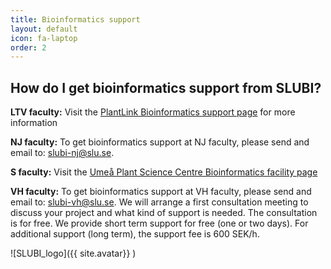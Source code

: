 ```yaml
---
title: Bioinformatics support
layout: default
icon: fa-laptop
order: 2
---
```



## How do I get bioinformatics support from SLUBI?

**LTV faculty:**
Visit the [PlantLink Bioinformatics support page](http://www.plantlink.se/about/bioinformatics-support/) for more information

**NJ faculty:**
To get bioinformatics support at NJ faculty, please send and email to: [slubi-nj@slu.se](slubi-nj@slu.se).

**S faculty:**
Visit the [Umeå Plant Science Centre Bioinformatics facility page](https://www.upsc.se/platforms/upsc-bioinformatics-platform.html)

**VH faculty:**
To get bioinformatics support at VH faculty, please send and email to: [slubi-vh@slu.se](slubi-vh@slu.se).
We will arrange a first consultation meeting to discuss your project and what kind of support is needed. The consultation is for free. We provide short term support for free (one or two days).
For additional support (long term), the support fee is 600 SEK/h.

![SLUBI_logo]({{ site.avatar}} )
